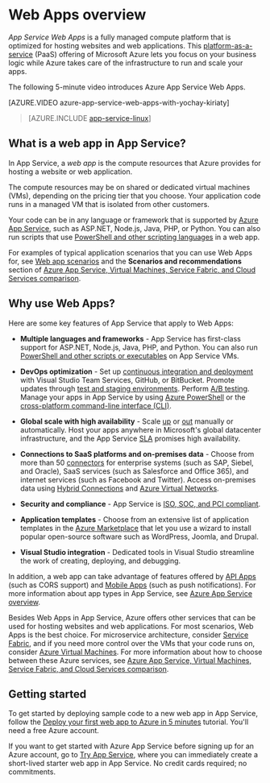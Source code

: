 <properties
	pageTitle="Web Apps overview | Microsoft Azure"
	description="Learn how Azure App Service helps you develop and host web applications"
	services="app-service\web"
	documentationCenter=""
	authors="cephalin"
	manager="erikre"
	editor=""/>

<tags
	ms.service="app-service-web"
	ms.workload="web"
	ms.tgt_pltfrm="na"
	ms.devlang="na"
	ms.topic="get-started-article"
	ms.date="10/28/2016"
	ms.author="cephalin"/>

# Web Apps overview

*App Service Web Apps* is a fully managed compute platform that is optimized for hosting websites and web applications. This [platform-as-a-service](https://en.wikipedia.org/wiki/Platform_as_a_service) (PaaS) offering of Microsoft Azure lets you focus on your business logic while Azure takes care of the infrastructure to run and scale your apps.

The following 5-minute video introduces Azure App Service Web Apps.

[AZURE.VIDEO azure-app-service-web-apps-with-yochay-kiriaty]

>[AZURE.INCLUDE [app-service-linux](../../includes/app-service-linux.md)]

## What is a web app in App Service?

In App Service, a *web app* is the compute resources that Azure provides for hosting a website or web application.  

The compute resources may be on shared or dedicated virtual machines (VMs), depending on the pricing tier that you choose. Your application code runs in a managed VM that is isolated from other customers.

Your code can be in any language or framework that is supported by [Azure App Service](../app-service/app-service-value-prop-what-is.md), such as ASP.NET, Node.js, Java, PHP, or Python. You can also run scripts that use [PowerShell and other scripting languages](web-sites-create-web-jobs.md#acceptablefiles) in a web app.

For examples of typical application scenarios that you can use Web Apps for, see [Web app scenarios](https://azure.microsoft.com/documentation/scenarios/web-app/) and the **Scenarios and recommendations** section of [Azure App Service, Virtual Machines, Service Fabric, and Cloud Services comparison](choose-web-site-cloud-service-vm.md#scenarios).

## Why use Web Apps?

Here are some key features of App Service that apply to Web Apps:

- **Multiple languages and frameworks** - App Service has first-class support for ASP.NET, Node.js, Java, PHP, and Python. You can also run [PowerShell and other scripts or executables](../app-service-web/web-sites-create-web-jobs.md) on App Service VMs.

- **DevOps optimization** - Set up [continuous integration and deployment](../app-service-web/app-service-continuous-deployment.md) with Visual Studio Team Services, GitHub, or BitBucket. Promote updates through [test and staging environments](../app-service-web/web-sites-staged-publishing.md). Perform [A/B testing](../app-service-web/app-service-web-test-in-production-get-start.md). Manage your apps in App Service by using [Azure PowerShell](../powershell-install-configure.md) or the [cross-platform command-line interface (CLI)](../xplat-cli-install.md).

- **Global scale with high availability** - Scale [up](../app-service-web/web-sites-scale.md) or [out](../monitoring-and-diagnostics/insights-how-to-scale.md) manually or automatically. Host your apps anywhere in Microsoft's global datacenter infrastructure, and the App Service [SLA](https://azure.microsoft.com/support/legal/sla/app-service/) promises high availability.

- **Connections to SaaS platforms and on-premises data** - Choose from more than 50 [connectors](../connectors/apis-list.md) for enterprise systems (such as SAP, Siebel, and Oracle), SaaS services (such as Salesforce and Office 365), and internet services (such as Facebook and Twitter). Access on-premises data using [Hybrid Connections](../biztalk-services/integration-hybrid-connection-overview.md) and [Azure Virtual Networks](../app-service-web/web-sites-integrate-with-vnet.md).

- **Security and compliance** - App Service is [ISO, SOC, and PCI compliant](https://www.microsoft.com/TrustCenter/).

- **Application templates** - Choose from an extensive list of application templates in the [Azure Marketplace](https://azure.microsoft.com/marketplace/) that let you use a wizard to install popular open-source software such as WordPress, Joomla, and Drupal.

- **Visual Studio integration** - Dedicated tools in Visual Studio streamline the work of creating, deploying, and debugging.

In addition, a web app can take advantage of features offered by [API Apps](../app-service-api/app-service-api-apps-why-best-platform.md) (such as CORS support) and [Mobile Apps](../app-service-mobile/app-service-mobile-value-prop.md) (such as push notifications). For more information about app types in App Service, see [Azure App Service overview](../app-service/app-service-value-prop-what-is.md).

Besides Web Apps in App Service, Azure offers other services that can be used for hosting websites and web applications. For most scenarios, Web Apps is the best choice.  For microservice architecture, consider [Service Fabric](https://azure.microsoft.com/documentation/services/service-fabric), and if you need more control over the VMs that your code runs on, consider [Azure Virtual Machines](https://azure.microsoft.com/documentation/services/virtual-machines/). For more information about how to choose between these Azure services, see [Azure App Service, Virtual Machines, Service Fabric, and Cloud Services comparison](choose-web-site-cloud-service-vm.md).

## Getting started

To get started by deploying sample code to a new web app in App Service, follow the [Deploy your first web app to Azure in 5 minutes](app-service-web-get-started.md) tutorial. You'll need a free Azure account.

If you want to get started with Azure App Service before signing up for an Azure account, go to [Try App Service](http://go.microsoft.com/fwlink/?LinkId=523751), where you can immediately create a short-lived starter web app in App Service. No credit cards required; no commitments.
